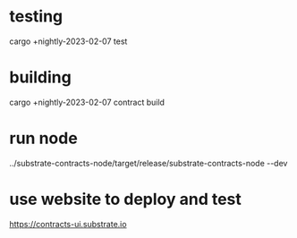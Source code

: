 # testing
cargo +nightly-2023-02-07 test


# building
cargo +nightly-2023-02-07 contract build

# run node

../substrate-contracts-node/target/release/substrate-contracts-node --dev

# use website to deploy and test

https://contracts-ui.substrate.io